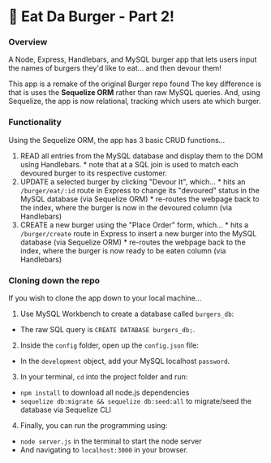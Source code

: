 # :hamburger: Eat Da Burger - Part 2!


### Overview
A Node, Express, Handlebars, and MySQL burger app that lets users input the names of burgers they'd like to eat... and then devour them!

This app is a remake of the original Burger repo found 
The key difference is that is uses the **Sequelize ORM** rather than raw MySQL queries.
And, using Sequelize, the app is now relational, tracking which users ate which burger.



### Functionality
Using the Sequelize ORM, the app has 3 basic CRUD functions...
  1. READ all entries from the MySQL database and display them to the DOM using Handlebars.
    * note that at a SQL join is used to match each devoured burger to its respective customer. 
  2. UPDATE a selected burger by clicking "Devour It", which...
    * hits an `/burger/eat/:id` route in Express to change its "devoured" status in the MySQL database (via Sequelize ORM)
    * re-routes the webpage back to the index, where the burger is now in the devoured column (via Handlebars)
  3. CREATE a new burger using the "Place Order" form, which...
    * hits a `/burger/create` route in Express to insert a new burger into the MySQL database (via Sequelize ORM)
    * re-routes the webpage back to the index, where the burger is now ready to be eaten column (via Handlebars)


### Cloning down the repo
If you wish to clone the app down to your local machine...

1. Use MySQL Workbench to create a database called `burgers_db`:
  * The raw SQL query is `CREATE DATABASE burgers_db;`.
2. Inside the `config` folder, open up the `config.json` file:
  * In the `development` object, add your MySQL localhost `password`.
3. In your terminal, `cd` into the project folder and run:
  * `npm install` to download all node.js dependencies
  * `sequelize db:migrate && sequelize db:seed:all` to migrate/seed the database via Sequelize CLI
4. Finally, you can run the programming using:
  * `node server.js` in the terminal to start the node server
  * And navigating to `localhost:3000` in your browser.

